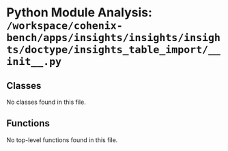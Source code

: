 # Python Module Analysis: `/workspace/cohenix-bench/apps/insights/insights/insights/doctype/insights_table_import/__init__.py`

## Classes

No classes found in this file.


## Functions

No top-level functions found in this file.

